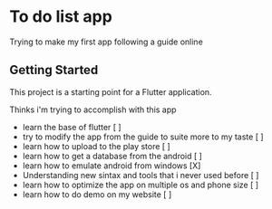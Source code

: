 # To do list app

Trying to make my first app following a guide online 

## Getting Started

This project is a starting point for a Flutter application.

Thinks i'm trying to accomplish with this app

- learn the base of flutter [ ]
- try to modify the app from the guide to suite more to my taste [ ]
- learn how to upload to the play store [ ] 
- learn how to get a database from the android [ ]
- learn how to emulate android from windows [X]
- Understanding new sintax and tools that i never used before [ ]
- learn how to optimize the app on multiple os and phone size [ ]
- learn how to do demo on my website [ ]